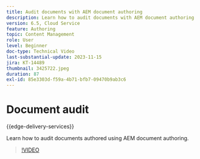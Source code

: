 ```yaml
---
title: Audit documents with AEM document authoring
description: Learn how to audit documents with AEM document authoring
version: 6.5, Cloud Service
feature: Authoring
topic: Content Management
role: User
level: Beginner
doc-type: Technical Video
last-substantial-update: 2023-11-15
jira: KT-14489
thumbnail: 3425722.jpeg
duration: 87
exl-id: 85e3303d-f59a-4b71-bfb7-09470b9ab3c6
---
```

# Document audit

{{edge-delivery-services}}

Learn how to audit documents authored using AEM document authoring.

>[!VIDEO](https://video.tv.adobe.com/v/3425722/?learn=on)

